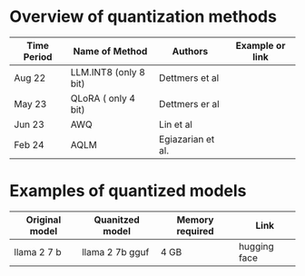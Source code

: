 # Overview of quantization methods
| Time Period | Name of Method | Authors | Example or link |
| ----------- | ------------- | --------- | ------- |
| Aug 22 | LLM.INT8 (only 8 bit) | Dettmers et al | |
| May 23 | QLoRA ( only 4 bit) | Dettmers er al | 
| Jun 23 | AWQ |                 Lin et al |
| Feb 24 | AQLM | Egiazarian et al. | 



# Examples of quantized models

| Original model | Quanitzed model | Memory required | Link  |
| ------------ | ---------------- | --------------- | ----- |
| llama 2 7 b   | llama 2 7b gguf  | 4 GB | hugging face | 